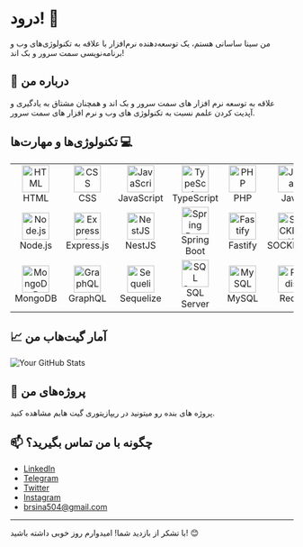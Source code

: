 # درود! 👋

من سینا ساسانی هستم، یک توسعه‌دهنده نرم‌افزار با علاقه به تکنولوژی‌های وب و برنامه‌نویسی سمت سرور و بک اند!

## 💼 درباره من

علاقه به توسعه نرم افزار های سمت سرور و بک اند و همچنان مشتاق به یادگیری و آپدیت کردن علمم نسبت به تکنولوژی های وب و نرم افزار های سمت سرور.

## تکنولوژی‌ها و مهارت‌ها 💻

<table>
  <tr>
    <td align="center">
      <img src="https://img.icons8.com/color/48/000000/html-5.png" alt="HTML" width="48"/>
      <br />HTML
    </td>
    <td align="center">
      <img src="https://img.icons8.com/color/48/000000/css3.png" alt="CSS" width="48"/>
      <br />CSS
    </td>
    <td align="center">
      <img src="https://img.icons8.com/color/48/000000/javascript.png" alt="JavaScript" width="48"/>
      <br />JavaScript
    </td>
    <td align="center">
      <img src="https://img.icons8.com/color/48/000000/typescript.png" alt="TypeScript" width="48"/>
      <br />TypeScript
    </td>
    <td align="center">
      <img src="https://img.icons8.com/color/48/000000/php.png" alt="PHP" width="48"/>
      <br />PHP
    </td>
    <td align="center">
      <img src="https://img.icons8.com/color/48/000000/java-coffee-cup-logo.png" alt="Java" width="48"/>
      <br />Java
    </td>
    <td align="center">
      <img src="https://img.icons8.com/color/48/000000/c-sharp-logo.png" alt="C#" width="48"/>
      <br />C#
    </td>
    <td align="center">
      <img src="https://img.icons8.com/color/48/000000/python.png" alt="Python" width="48"/>
      <br />Python
    </td>
  </tr>
  <tr>
    <td align="center">
      <img src="https://img.icons8.com/color/48/000000/nodejs.png" alt="Node.js" width="48"/>
      <br />Node.js
    </td>
    <td align="center">
      <img src="https://img.icons8.com/color/48/000000/express.png" alt="Express.js" width="48"/>
      <br />Express.js
    </td>
    <td align="center">
      <img src="https://img.icons8.com/color/48/000000/nestjs.png" alt="NestJS" width="48"/>
      <br />NestJS
    </td>
    <td align="center">
      <img src="https://img.icons8.com/color/48/000000/spring-logo.png" alt="Spring Boot" width="48"/>
      <br />Spring Boot
    </td>
    <td align="center">
      <img src="https://github.com/user-attachments/assets/ac66cd8f-9818-45ab-947c-645ebb3ac158" alt="Fastify" width="48"/>
      <br />Fastify
    </td>
    <td align="center">
      <img src="https://github.com/user-attachments/assets/9597e8c3-a90c-416a-95c3-6fb2c7a95482" alt="SOCKET.IO" width="48"/>
      <br />SOCKET.IO
    </td>
  </tr>
  <tr>
    <td align="center">
      <img src="https://img.icons8.com/color/48/000000/mongodb.png" alt="MongoDB" width="48"/>
      <br />MongoDB
    </td>
    <td align="center">
      <img src="https://github.com/user-attachments/assets/9b0a7877-aa87-448c-9149-91723db8396c" alt="GraphQL" width="48"/>
      <br />GraphQL
    </td>
    <td align="center">
      <img src="https://github.com/user-attachments/assets/318d97dd-db7e-4e5e-b6e9-1c2a5b3f2ccc" alt="Sequelize" width="48"/>
      <br />Sequelize
    </td>
    <td align="center">
      <img src="https://github.com/user-attachments/assets/ee5f5971-328f-455a-9de6-772446631231" alt="SQL Server" width="48"/>
      <br />SQL Server
    </td>
    <td align="center">
      <img src="https://img.icons8.com/color/48/000000/mysql.png" alt="MySQL" width="48"/>
      <br />MySQL
    </td>
    <td align="center">
      <img src="https://img.icons8.com/color/48/000000/redis.png" alt="Redis" width="48"/>
      <br />Redis
    </td>
  </tr>
</table>

## 📈 آمار گیت‌هاب من

![Your GitHub Stats](https://github-readme-stats.vercel.app/api?username=Sinasasani34&show_icons=true&theme=radical)

## 🎉 پروژه‌های من

 پروژه های بنده رو میتونید در ریپازیتوری گیت هابم مشاهده کنید.

## 📫 چگونه با من تماس بگیرید؟

- [LinkedIn](https://www.linkedin.com/in/sina-br-46220b344?utm_source=share&utm_campaign=share_via&utm_content=profile&utm_medium=ios_app)
- [Telegram](https://t.me/Sinasasani13)
- [Twitter](https://x.com/rack_and_roly?s=21)
- [Instagram](https://www.instagram.com/sina.sasani.497?igsh=ZjJza29jeTJrZnBv&utm_source=qr)
- [brsina504@gmail.com](mailto:brsina504@gmail.com)

---

با تشکر از بازدید شما! امیدوارم روز خوبی داشته باشید! 😊

